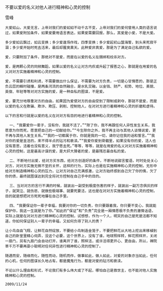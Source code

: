 不要以爱的名义对他人进行精神和心灵的控制

雪峰


    大爱如山，大爱无言，上帝对我们的爱如如不动千古不变，上帝对我们的爱何曾用人类的语言说过，如果爱附加条件，如果爱要用语言表达，如果爱需要回报，那么，其爱是小爱，不是大爱。

    多少爱如云飘过，如云变换；多少爱逢场作戏，四季变换；多少爱起初山盟海誓，到头来死寂干涸；多少爱开始时死去活来，最后却腥臭熏天。此种爱非真爱，那是为了满足自己私欲的爱。

    爱，只要附加了条件，那绝对不是爱，而是在以爱的名义在捆绑和绞杀对方。

    爱，是两颗心灵的同频舞蹈，如果以爱的名义让对方内疚或升起了报答之心，那就是在用爱的名义对对方实施着精神和心灵的控制。

    爱，不需要引诱和利诱，不需要做出什么保证，不需要为对方负责，一切是心甘情愿的，那是正负云层的瞬时碰撞，是两条河流的自然融合，是水乳交融，以金钱、财产、权势、地位、美貌、英俊、年轻等等对对方实施的爱，是一种自私的图谋，不是爱。

    爱，要充分地尊重对方的自由，如果因为爱使对方的自由受到了限制或剥夺，那就不是爱，而是以爱的名义在欺骗、欺诈、欺压、剥削、控制他人，在对对方进行着精神和心灵的折磨和虐待。

    以下的言和行就是以爱的名义在对对方有目的地进行着精神和心灵的控制。

      一、“我要爱你一辈子，没有你，我就不活了。”“除了你，我不再跟任何人异性发生关系，我愿意为你而死，愿意把自己的一切献给你。”“今生除你之外，我不再主动与其他人谈情说爱，更不再与其他人发生关系。”“我的一切都属于你，你就是我的一切，请你记住我的话和誓言。”“我对你的爱是圣洁的，来不得半点的玷污和亵渎。”“我爱你爱到骨髓里，如果没有你的爱，活人也没有意思，活着也没有意义，我宁愿去死。”等等，等等，就是在用爱的名义对对方实施着精神和心灵的控制，这是最高计谋的爱，是大奸大猾者的爱，是最残忍最自私的爱。

      二、不断地付出爱，给对方买东西，给对方创造好的条件，不断地说甜言蜜语，时时处处关心对方，对对方实施无微不至的关怀，这样的行为，实际上也是在实施精神和心灵的控制，无形中给对方制造精神和心灵的压力，让对方对自己充满感激，让对方始终感到自己欠了你的情，欠了你的债，最终就图谋达到完全将对方控制在自己手中的目的。

      三、当对对方的言行不满的时候，就装出一副受到极度伤害的样子，就装出一副万念俱灰的样子，就哭泣、就伤悲、就做些极端事、就要死要活，这也是在对对方实施着精神和心灵的控制，目的就是想把对方死死地攥在自己手里。

      四、“我要保证你一辈子幸福，我要对你的一切负责，你只要跟着我，你只要不变心，我就能保护你，我这一生就是为了你。”如此的“保证”和“负责”完全是一厢情愿极不负责的激情话语，实际上就是在对对方进行精神和心灵的控制，试想想，作为一个人，明天的自己是死是活都不知道，你如何保证别人一辈子的幸福，又如何负得了别人的责？

    让小鸟自由飞翔，让鲜花自然绽放，不要给小鸟制造金笼子，不要把鲜花从大地上挖出来移植到自己的卧室里精心伺弄，没这个必要，这个世界上，没有了谁，地球照样转，鲜花照样开，关闭一扇门，另有九扇门会自动打开，谁离开了谁，照样活，或许活得更开心、更自由，所以，禅院草千万不要再耍小聪明对任何异性进行精神和心灵的控制了。

    随遇而安，随缘而化，随性而动，随机而作，做事如此，做人如此，对爱的对象亦当如此，任何的心机，任何的图谋长久地占有，都是魔鬼行为，都是对爱的玷污和亵渎。

    不论以什么理由和形式，不论我们有多么伟大或了不起，哪怕自己是救世主，也不能对他人实施精神和心灵的控制。

    2009/11/24



